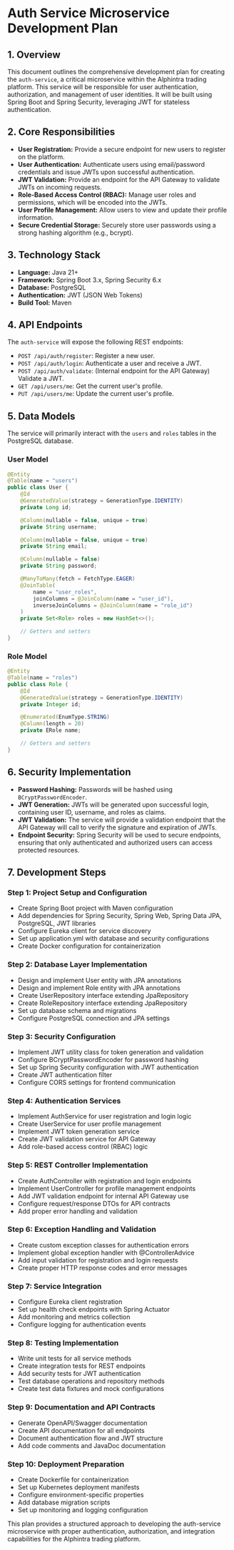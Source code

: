 # Auth Service Microservice Development Plan

## 1. Overview

This document outlines the comprehensive development plan for creating the `auth-service`, a critical microservice within the Alphintra trading platform. This service will be responsible for user authentication, authorization, and management of user identities. It will be built using Spring Boot and Spring Security, leveraging JWT for stateless authentication.

## 2. Core Responsibilities

*   **User Registration:** Provide a secure endpoint for new users to register on the platform.
*   **User Authentication:** Authenticate users using email/password credentials and issue JWTs upon successful authentication.
*   **JWT Validation:** Provide an endpoint for the API Gateway to validate JWTs on incoming requests.
*   **Role-Based Access Control (RBAC):** Manage user roles and permissions, which will be encoded into the JWTs.
*   **User Profile Management:** Allow users to view and update their profile information.
*   **Secure Credential Storage:** Securely store user passwords using a strong hashing algorithm (e.g., bcrypt).

## 3. Technology Stack

*   **Language:** Java 21+
*   **Framework:** Spring Boot 3.x, Spring Security 6.x
*   **Database:** PostgreSQL
*   **Authentication:** JWT (JSON Web Tokens)
*   **Build Tool:** Maven

## 4. API Endpoints

The `auth-service` will expose the following REST endpoints:

*   `POST /api/auth/register`: Register a new user.
*   `POST /api/auth/login`: Authenticate a user and receive a JWT.
*   `POST /api/auth/validate`: (Internal endpoint for the API Gateway) Validate a JWT.
*   `GET /api/users/me`: Get the current user's profile.
*   `PUT /api/users/me`: Update the current user's profile.

## 5. Data Models

The service will primarily interact with the `users` and `roles` tables in the PostgreSQL database.

### User Model

```java
@Entity
@Table(name = "users")
public class User {
    @Id
    @GeneratedValue(strategy = GenerationType.IDENTITY)
    private Long id;

    @Column(nullable = false, unique = true)
    private String username;

    @Column(nullable = false, unique = true)
    private String email;

    @Column(nullable = false)
    private String password;

    @ManyToMany(fetch = FetchType.EAGER)
    @JoinTable(
        name = "user_roles",
        joinColumns = @JoinColumn(name = "user_id"),
        inverseJoinColumns = @JoinColumn(name = "role_id")
    )
    private Set<Role> roles = new HashSet<>();

    // Getters and setters
}
```

### Role Model

```java
@Entity
@Table(name = "roles")
public class Role {
    @Id
    @GeneratedValue(strategy = GenerationType.IDENTITY)
    private Integer id;

    @Enumerated(EnumType.STRING)
    @Column(length = 20)
    private ERole name;

    // Getters and setters
}
```

## 6. Security Implementation

*   **Password Hashing:** Passwords will be hashed using `BCryptPasswordEncoder`.
*   **JWT Generation:** JWTs will be generated upon successful login, containing user ID, username, and roles as claims.
*   **JWT Validation:** The service will provide a validation endpoint that the API Gateway will call to verify the signature and expiration of JWTs.
*   **Endpoint Security:** Spring Security will be used to secure endpoints, ensuring that only authenticated and authorized users can access protected resources.

## 7. Development Steps

### Step 1: Project Setup and Configuration
- Create Spring Boot project with Maven configuration
- Add dependencies for Spring Security, Spring Web, Spring Data JPA, PostgreSQL, JWT libraries
- Configure Eureka client for service discovery
- Set up application.yml with database and security configurations
- Create Docker configuration for containerization

### Step 2: Database Layer Implementation
- Design and implement User entity with JPA annotations
- Design and implement Role entity with JPA annotations
- Create UserRepository interface extending JpaRepository
- Create RoleRepository interface extending JpaRepository
- Set up database schema and migrations
- Configure PostgreSQL connection and JPA settings

### Step 3: Security Configuration
- Implement JWT utility class for token generation and validation
- Configure BCryptPasswordEncoder for password hashing
- Set up Spring Security configuration with JWT authentication
- Create JWT authentication filter
- Configure CORS settings for frontend communication

### Step 4: Authentication Services
- Implement AuthService for user registration and login logic
- Create UserService for user profile management
- Implement JWT token generation service
- Create JWT validation service for API Gateway
- Add role-based access control (RBAC) logic

### Step 5: REST Controller Implementation
- Create AuthController with registration and login endpoints
- Implement UserController for profile management endpoints
- Add JWT validation endpoint for internal API Gateway use
- Configure request/response DTOs for API contracts
- Add proper error handling and validation

### Step 6: Exception Handling and Validation
- Create custom exception classes for authentication errors
- Implement global exception handler with @ControllerAdvice
- Add input validation for registration and login requests
- Create proper HTTP response codes and error messages

### Step 7: Service Integration
- Configure Eureka client registration
- Set up health check endpoints with Spring Actuator
- Add monitoring and metrics collection
- Configure logging for authentication events

### Step 8: Testing Implementation
- Write unit tests for all service methods
- Create integration tests for REST endpoints
- Add security tests for JWT authentication
- Test database operations and repository methods
- Create test data fixtures and mock configurations

### Step 9: Documentation and API Contracts
- Generate OpenAPI/Swagger documentation
- Create API documentation for all endpoints
- Document authentication flow and JWT structure
- Add code comments and JavaDoc documentation

### Step 10: Deployment Preparation
- Create Dockerfile for containerization
- Set up Kubernetes deployment manifests
- Configure environment-specific properties
- Add database migration scripts
- Set up monitoring and logging configuration

This plan provides a structured approach to developing the auth-service microservice with proper authentication, authorization, and integration capabilities for the Alphintra trading platform.